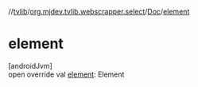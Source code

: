 //[tvlib](../../../index.md)/[org.mjdev.tvlib.webscrapper.select](../index.md)/[Doc](index.md)/[element](element.md)

# element

[androidJvm]\
open override val [element](element.md): Element
